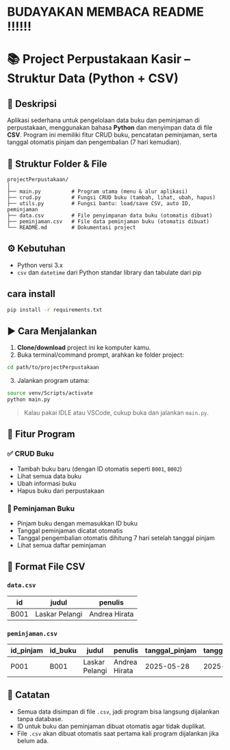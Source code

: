 
# BUDAYAKAN MEMBACA README ‼️‼️‼️
# 📚 Project Perpustakaan Kasir – Struktur Data (Python + CSV)

## 🧾 Deskripsi  
Aplikasi sederhana untuk pengelolaan data buku dan peminjaman di perpustakaan, menggunakan bahasa **Python** dan menyimpan data di file **CSV**. Program ini memiliki fitur CRUD buku, pencatatan peminjaman, serta tanggal otomatis pinjam dan pengembalian (7 hari kemudian).

## 📁 Struktur Folder & File

```
projectPerpustakaan/
│
├── main.py          # Program utama (menu & alur aplikasi)
├── crud.py          # Fungsi CRUD buku (tambah, lihat, ubah, hapus)
├── utils.py         # Fungsi bantu: load/save CSV, auto ID, peminjaman
├── data.csv         # File penyimpanan data buku (otomatis dibuat)
├── peminjaman.csv   # File data peminjaman buku (otomatis dibuat)
└── README.md        # Dokumentasi project
```

## ⚙️ Kebutuhan

- Python versi 3.x  
-  `csv` dan `datetime` dari Python standar library dan tabulate dari pip

## cara install 
```bash
pip install -r requirements.txt

````

## ▶️ Cara Menjalankan

1. **Clone/download** project ini ke komputer kamu.
2. Buka terminal/command prompt, arahkan ke folder project:

```bash
cd path/to/projectPerpustakaan
```

3. Jalankan program utama:

```bash
source venv/Scripts/activate
python main.py
```

> Kalau pakai IDLE atau VSCode, cukup buka dan jalankan `main.py`.

## 📌 Fitur Program

### ✅ CRUD Buku
- Tambah buku baru (dengan ID otomatis seperti `B001`, `B002`)
- Lihat semua data buku
- Ubah informasi buku
- Hapus buku dari perpustakaan

### 📖 Peminjaman Buku
- Pinjam buku dengan memasukkan ID buku
- Tanggal peminjaman dicatat otomatis
- Tanggal pengembalian otomatis dihitung 7 hari setelah tanggal pinjam
- Lihat semua daftar peminjaman

## 📝 Format File CSV

### `data.csv`
| id   | judul           | penulis    |
|------|------------------|------------|
| B001 | Laskar Pelangi  | Andrea Hirata |

### `peminjaman.csv`
| id_pinjam | id_buku | judul           | penulis        | tanggal_pinjam | tanggal_kembali |
|-----------|---------|------------------|----------------|----------------|-----------------|
| P001      | B001    | Laskar Pelangi  | Andrea Hirata | 2025-05-28     | 2025-06-04      |

## 🧠 Catatan

- Semua data disimpan di file `.csv`, jadi program bisa langsung dijalankan tanpa database.
- ID untuk buku dan peminjaman dibuat otomatis agar tidak duplikat.
- File `.csv` akan dibuat otomatis saat pertama kali program dijalankan jika belum ada.

